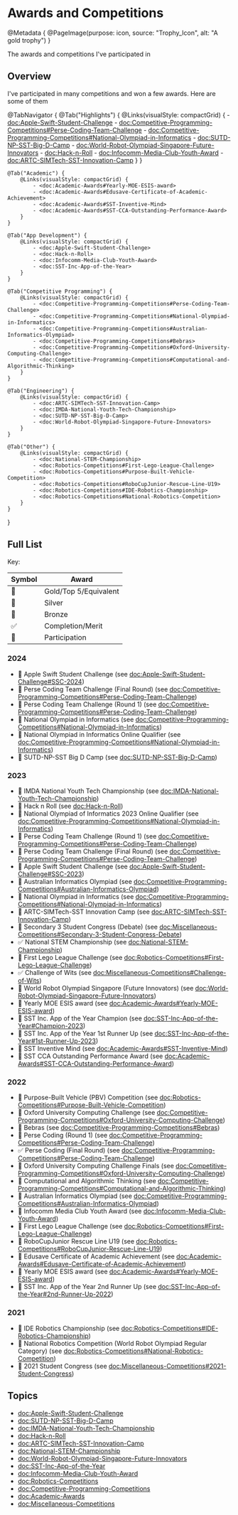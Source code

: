 #  Awards and Competitions

@Metadata {
    @PageImage(purpose: icon, source: "Trophy_Icon", alt: "A gold trophy")
}

The awards and competitions I've participated in

## Overview

I've participated in many competitions and won a few awards. Here are some of them

@TabNavigator {
    @Tab("Highlights") {
        @Links(visualStyle: compactGrid) {
            - <doc:Apple-Swift-Student-Challenge>
            - <doc:Competitive-Programming-Competitions#Perse-Coding-Team-Challenge>
            - <doc:Competitive-Programming-Competitions#National-Olympiad-in-Informatics>
            - <doc:SUTD-NP-SST-Big-D-Camp>
            - <doc:World-Robot-Olympiad-Singapore-Future-Innovators>
            - <doc:Hack-n-Roll>
            - <doc:Infocomm-Media-Club-Youth-Award>
            - <doc:ARTC-SIMTech-SST-Innovation-Camp>
        }
    }

    @Tab("Academic") {
        @Links(visualStyle: compactGrid) {
            - <doc:Academic-Awards#Yearly-MOE-ESIS-award>
            - <doc:Academic-Awards#Edusave-Certificate-of-Academic-Achievement>
            - <doc:Academic-Awards#SST-Inventive-Mind>
            - <doc:Academic-Awards#SST-CCA-Outstanding-Performance-Award>
        }
    }

    @Tab("App Development") {
        @Links(visualStyle: compactGrid) {
            - <doc:Apple-Swift-Student-Challenge>
            - <doc:Hack-n-Roll>
            - <doc:Infocomm-Media-Club-Youth-Award>
            - <doc:SST-Inc-App-of-the-Year>
        }
    }

    @Tab("Competitive Programming") {
        @Links(visualStyle: compactGrid) {
            - <doc:Competitive-Programming-Competitions#Perse-Coding-Team-Challenge>
            - <doc:Competitive-Programming-Competitions#National-Olympiad-in-Informatics>
            - <doc:Competitive-Programming-Competitions#Australian-Informatics-Olympiad>
            - <doc:Competitive-Programming-Competitions#Bebras>
            - <doc:Competitive-Programming-Competitions#Oxford-University-Computing-Challenge>
            - <doc:Competitive-Programming-Competitions#Computational-and-Algorithmic-Thinking>
        }
    }

    @Tab("Engineering") {
        @Links(visualStyle: compactGrid) {
            - <doc:ARTC-SIMTech-SST-Innovation-Camp>
            - <doc:IMDA-National-Youth-Tech-Championship>
            - <doc:SUTD-NP-SST-Big-D-Camp>
            - <doc:World-Robot-Olympiad-Singapore-Future-Innovators>
        }
    }

    @Tab("Other") {
        @Links(visualStyle: compactGrid) {
            - <doc:National-STEM-Championship>
            - <doc:Robotics-Competitions#First-Lego-League-Challenge>
            - <doc:Robotics-Competitions#Purpose-Built-Vehicle-Competition>
            - <doc:Robotics-Competitions#RoboCupJunior-Rescue-Line-U19>
            - <doc:Robotics-Competitions#IDE-Robotics-Championship>
            - <doc:Robotics-Competitions#National-Robotics-Competition>
        }
    }
}

## Full List

Key:

Symbol | Award
--- | ---
🥇 | Gold/Top 5/Equivalent
🥈 | Silver
🥉 | Bronze
✅ | Completion/Merit
🎫 | Participation

### 2024
- 🥇 Apple Swift Student Challenge (see <doc:Apple-Swift-Student-Challenge#SSC-2024>)
- 🥇 Perse Coding Team Challenge (Final Round) (see <doc:Competitive-Programming-Competitions#Perse-Coding-Team-Challenge>)
- 🥇 Perse Coding Team Challenge (Round 1) (see <doc:Competitive-Programming-Competitions#Perse-Coding-Team-Challenge>)
- 🥉 National Olympiad in Informatics (see <doc:Competitive-Programming-Competitions#National-Olympiad-in-Informatics>)
- 🥇 National Olympiad in Informatics Online Qualifier (see <doc:Competitive-Programming-Competitions#National-Olympiad-in-Informatics>)
- 🥇 SUTD-NP-SST Big D Camp (see <doc:SUTD-NP-SST-Big-D-Camp>)

### 2023
- 🎫 IMDA National Youth Tech Championship (see <doc:IMDA-National-Youth-Tech-Championship>)
- 🥇 Hack n Roll (see <doc:Hack-n-Roll>)
- 🥇 National Olympiad of Informatics 2023 Online Qualifier (see <doc:Competitive-Programming-Competitions#National-Olympiad-in-Informatics>)
- 🥇 Perse Coding Team Challenge (Round 1) (see <doc:Competitive-Programming-Competitions#Perse-Coding-Team-Challenge>)
- 🥇 Perse Coding Team Challenge (Final Round) (see <doc:Competitive-Programming-Competitions#Perse-Coding-Team-Challenge>)
- 🥇 Apple Swift Student Challenge (see <doc:Apple-Swift-Student-Challenge#SSC-2023>)
- 🥇 Australian Informatics Olympiad (see <doc:Competitive-Programming-Competitions#Australian-Informatics-Olympiad>)
- 🥉 National Olympiad in Informatics (see <doc:Competitive-Programming-Competitions#National-Olympiad-in-Informatics>)
- 🥇 ARTC-SIMTech-SST Innovation Camp (see <doc:ARTC-SIMTech-SST-Innovation-Camp>)
- 🎫 Secondary 3 Student Congress (Debate) (see <doc:Miscellaneous-Competitions#Secondary-3-Student-Congress-Debate>)
- ✅ National STEM Championship (see <doc:National-STEM-Championship>)
- 🎫 First Lego League Challenge (see <doc:Robotics-Competitions#First-Lego-League-Challenge>)
- ✅ Challenge of Wits (see <doc:Miscellaneous-Competitions#Challenge-of-Wits>)
- 🥇 World Robot Olympiad Singapore (Future Innovators) (see <doc:World-Robot-Olympiad-Singapore-Future-Innovators>)
- 🥇 Yearly MOE ESIS award (see <doc:Academic-Awards#Yearly-MOE-ESIS-award>)
- 🥇 SST Inc. App of the Year Champion (see <doc:SST-Inc-App-of-the-Year#Champion-2023>)
- 🥈 SST Inc. App of the Year 1st Runner Up (see <doc:SST-Inc-App-of-the-Year#1st-Runner-Up-2023>)
- 🥇 SST Inventive Mind (see <doc:Academic-Awards#SST-Inventive-Mind>)
- 🥇 SST CCA Outstanding Performance Award (see <doc:Academic-Awards#SST-CCA-Outstanding-Performance-Award>)

### 2022
- 🎫 Purpose-Built Vehicle (PBV) Competition (see <doc:Robotics-Competitions#Purpose-Built-Vehicle-Competition>)
- 🎫 Oxford University Computing Challenge (see <doc:Competitive-Programming-Competitions#Oxford-University-Computing-Challenge>)
- 🥈 Bebras (see <doc:Competitive-Programming-Competitions#Bebras>)
- 🎫 Perse Coding (Round 1) (see <doc:Competitive-Programming-Competitions#Perse-Coding-Team-Challenge>)
- ✅ Perse Coding (Final Round) (see <doc:Competitive-Programming-Competitions#Perse-Coding-Team-Challenge>)
- 🥇 Oxford University Computing Challenge Finals (see <doc:Competitive-Programming-Competitions#Oxford-University-Computing-Challenge>)
- 🎫 Computational and Algorithmic Thinking (see <doc:Competitive-Programming-Competitions#Computational-and-Algorithmic-Thinking>)
- 🥉 Australian Informatics Olympiad (see <doc:Competitive-Programming-Competitions#Australian-Informatics-Olympiad>)
- 🥇 Infocomm Media Club Youth Award (see <doc:Infocomm-Media-Club-Youth-Award>)
- 🎫 First Lego League Challenge (see <doc:Robotics-Competitions#First-Lego-League-Challenge>)
- 🎫 RoboCupJunior Rescue Line U19 (see <doc:Robotics-Competitions#RoboCupJunior-Rescue-Line-U19>)
- 🥇 Edusave Certificate of Academic Achievement (see <doc:Academic-Awards#Edusave-Certificate-of-Academic-Achievement>)
- 🥇 Yearly MOE ESIS award (see <doc:Academic-Awards#Yearly-MOE-ESIS-award>)
- 🎫 SST Inc. App of the Year 2nd Runner Up (see <doc:SST-Inc-App-of-the-Year#2nd-Runner-Up-2022>)

### 2021
- 🎫 IDE Robotics Championship (see <doc:Robotics-Competitions#IDE-Robotics-Championship>)
- 🎫 National Robotics Competition (World Robot Olympiad Regular Category) (see <doc:Robotics-Competitions#National-Robotics-Competition>)
- 🎫 2021 Student Congress (see <doc:Miscellaneous-Competitions#2021-Student-Congress>)

## Topics

- <doc:Apple-Swift-Student-Challenge>
- <doc:SUTD-NP-SST-Big-D-Camp>
- <doc:IMDA-National-Youth-Tech-Championship>
- <doc:Hack-n-Roll>
- <doc:ARTC-SIMTech-SST-Innovation-Camp>
- <doc:National-STEM-Championship>
- <doc:World-Robot-Olympiad-Singapore-Future-Innovators>
- <doc:SST-Inc-App-of-the-Year>
- <doc:Infocomm-Media-Club-Youth-Award>
- <doc:Robotics-Competitions>
- <doc:Competitive-Programming-Competitions>
- <doc:Academic-Awards>
- <doc:Miscellaneous-Competitions>